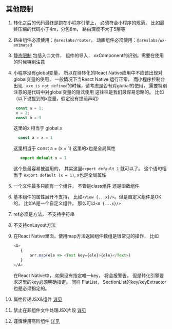 ## 其他限制
1. 转化之后的代码最终是跑在小程序引擎上， 必须符合小程序的规范， 比如最终压缩的代码小于4m，分包8m， 路由深度不大于5层等

2. 路由组件必须使用：`@areslabs/router`， 动画组件必须使用：`@areslabs/wx-animated`

2. [静态限制](./静态限制.md) 包括入口文件， 组件的导入， xxComponent的识别。需要在使用的时候特别注意

3. 小程序没有global变量， 所以在待转化的React Native应用中不应该出现对global变量的使用， 一般情况下当React Native 运行正常， 而小程序控制台出现
` xxx is not defined`的时候，请考虑是否有对global的使用， 需要特别注意的是代码中对global变量的隐式使用 这往往是我们最容易忽略的。 比如
（以下说提到的x变量，假定没有提前声明）
   ```javascript
    const a = 1;
    x = 2;
    const b = 3
   ```
    这里的x 相当于 global.x 
    ```javascript
      const a = x = 1
    ```
    
    这里相当于 const a = (x = 1) 这里的x也是全局属性
    ```javascript
       export default x = 1
    ```

    这个是最容易被滥用的， 其实这里`export default 1` 就可以了。 这个语句相当于 `export default (x = 1)`,  x也是全局属性

4. 一个文件最多只能有一个组件， 不管是class组件 还是函数组件

5. 基本组件的属性展开不支持， 比如`<View {...x}/>`。但是自定义组件是OK的， 比如A是一个自定义组件， 那么可以`<A {...x}/>`

6. ref必须是方法， 不支持字符串

7. 不支持onLayout方法

8. 在React Native里面，使用map方法返回组件数组是很常见的操作， 比如
    ```javascript
    <A>
       {
           arr.map(ele => <Text key={ele}>{ele}</Text>)
       }
    </A>
    ```
   在React Native中， 如果没有指定唯一key， 将会报警告。 但是转化引擎要求这里的key必须明确指定。 
   同样 FlatList， SectionList的key/keyExtractor 也是必须指定的。 

9. 属性传递JSX&组件 [详见](./属性传递JSX&组件.md)

10. 禁止在非组件文件处理JSX片段 [详见](./外部JSX片段.md)

11. 谨慎使用高阶组件 [详见](./高阶组件.md)
